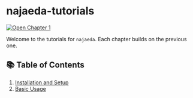 # najaeda-tutorials

[![Open Chapter 1](https://colab.research.google.com/assets/colab-badge.svg)](
https://colab.research.google.com/github/najaeda/najaeda-tutorials/blob/main/notebooks/01_getting_started.ipynb)

Welcome to the tutorials for `najaeda`. Each chapter builds on the previous one.

## 📚 Table of Contents

1. [Installation and Setup](https://colab.research.google.com/github/najaeda/najaeda-tutorials/blob/main/notebooks/01_getting_started.ipynb)
2. [Basic Usage](https://colab.research.google.com/github/najaeda/najaeda-tutorials/blob/main/notebooks/02_basic_usage.ipynb)